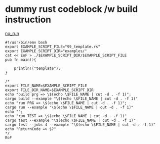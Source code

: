 # dummy rust codeblock /w build instruction

[no_run](https://doc.rust-lang.org/rustdoc/write-documentation/documentation-tests.html#attributes)

```rust,no_run
#!/usr/bin/env bash
export EXAMPLE_SCRIPT_FILE="99_template.rs"
export EXAMPLE_SCRIPT_DIR="examples/"
cat << EoF > ./$EXAMPLE_SCRIPT_DIR/$EXAMPLE_SCRIPT_FILE
pub fn main(){

    println!("template");
}

/*
export FILE_NAME=$EXAMPLE_SCRIPT_FILE
export FILE_DIR_NAME=$EXAMPLE_SCRIPT_DIR
echo "build prg => \$(echo \$FILE_NAME | cut -d . -f 1)";
cargo build --example "\$(echo \$FILE_NAME | cut -d . -f 1)"
echo "run PRG => \$(echo \$FILE_NAME | cut -d . -f 1)";
cargo run --example "\$(echo \$FILE_NAME | cut -d . -f 1)"
echo "";
echo "run TEST => \$(echo \$FILE_NAME | cut -d . -f 1)"
cargo test --example "\$(echo \$FILE_NAME | cut -d . -f 1)"
cargo test --jobs 4 --example "\$(echo \$FILE_NAME | cut -d . -f 1)"
echo "ReturnCode => $?"
*/
EoF

```
